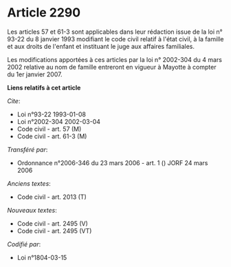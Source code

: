 # Article 2290

Les articles 57 et 61-3 sont applicables dans leur rédaction issue de la loi n° 93-22 du 8 janvier 1993 modifiant le code
civil relatif à l'état civil, à la famille et aux droits de l'enfant et instituant le juge aux affaires familiales.

Les modifications apportées à ces articles par la loi n° 2002-304 du 4 mars 2002 relative au nom de famille entreront en
vigueur à Mayotte à compter du 1er janvier 2007.

**Liens relatifs à cet article**

_Cite_:

  - Loi n°93-22 1993-01-08
  - Loi n°2002-304 2002-03-04
  - Code civil - art. 57 (M)
  - Code civil - art. 61-3 (M)

_Transféré par_:

  - Ordonnance n°2006-346 du 23 mars 2006 - art. 1 () JORF 24 mars 2006

_Anciens textes_:

  - Code civil - art. 2013 (T)

_Nouveaux textes_:

  - Code civil - art. 2495 (V)
  - Code civil - art. 2495 (VT)

_Codifié par_:

  - Loi n°1804-03-15
